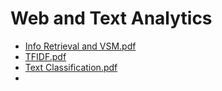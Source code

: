 # Web and Text Analytics

- [Info Retrieval and VSM.pdf](Slide_notes/Info_Retrieval_and_VSM.md)
- [TFIDF.pdf](Slide_notes/TFIDF.md)
- [Text Classification.pdf](Slide_notes/text_classification.md)
- 